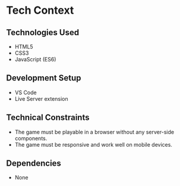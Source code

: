 # Tech Context

## Technologies Used
- HTML5
- CSS3
- JavaScript (ES6)

## Development Setup
- VS Code
- Live Server extension

## Technical Constraints
- The game must be playable in a browser without any server-side components.
- The game must be responsive and work well on mobile devices.

## Dependencies
- None
